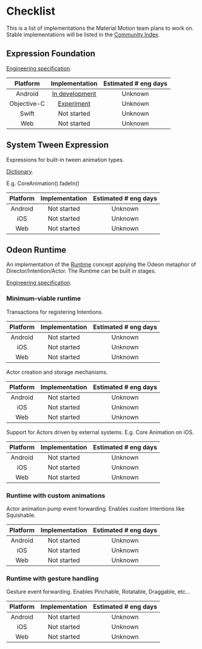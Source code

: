 # Checklist

This is a list of implementations the Material Motion team plans to work on. Stable implementations will be listed in the [Community Index](https://material-motion.gitbooks.io/material-motion-starmap/content/community_index/).

## Expression Foundation

[Engineering specification](https://material-motion.gitbooks.io/material-motion-starmap/content/specifications/expressions.html).

| Platform | Implementation | Estimated # eng days |
|:--------:|:--------------:|:--------------------:|
| Android  | [In development](https://github.com/material-motion/material-motion-expression-android) | Unknown |
| Objective-C | [Experiment](https://github.com/material-motion/material-motion-experiments-objc/tree/develop/expressions/ExpressionsCatalog/ExpressionsCatalog) | Unknown |
| Swift    | Not started | Unknown |
| Web      | Not started | Unknown |

## System Tween Expression

Expressions for built-in tween animation types.

[Dictionary](https://material-motion.gitbooks.io/material-motion-starmap/content/material_motion/dictionary.html).

E.g. CoreAnimation().fadeIn()

| Platform | Implementation | Estimated # eng days |
|:--------:|:--------------:|:--------------------:|
| Android  | Not started | Unknown |
| iOS      | Not started | Unknown |
| Web      | Not started | Unknown |

## Odeon Runtime

An implementation of the [Runtime](https://material-motion.gitbooks.io/material-motion-starmap/content/concepts/runtimes.html) concept applying the Odeon metaphor of Director/Intention/Actor. The Runtime can be built in stages.

[Engineering specification](https://material-motion.gitbooks.io/material-motion-starmap/content/specifications/runtime.html).

### Minimum-viable runtime

Transactions for registering Intentions.

| Platform | Implementation | Estimated # eng days |
|:--------:|:--------------:|:--------------------:|
| Android  | Not started | Unknown |
| iOS      | Not started | Unknown |
| Web      | Not started | Unknown |

Actor creation and storage mechanisms.

| Platform | Implementation | Estimated # eng days |
|:--------:|:--------------:|:--------------------:|
| Android  | Not started | Unknown |
| iOS      | Not started | Unknown |
| Web      | Not started | Unknown |

Support for Actors driven by external systems. E.g. Core Animation on iOS.

| Platform | Implementation | Estimated # eng days |
|:--------:|:--------------:|:--------------------:|
| Android  | Not started | Unknown |
| iOS      | Not started | Unknown |
| Web      | Not started | Unknown |

### Runtime with custom animations

Actor animation pump event forwarding. Enables custom Intentions like Squishable.

| Platform | Implementation | Estimated # eng days |
|:--------:|:--------------:|:--------------------:|
| Android  | Not started | Unknown |
| iOS      | Not started | Unknown |
| Web      | Not started | Unknown |

### Runtime with gesture handling

Gesture event forwarding. Enables Pinchable, Rotatable, Draggable, etc...

| Platform | Implementation | Estimated # eng days |
|:--------:|:--------------:|:--------------------:|
| Android  | Not started | Unknown |
| iOS      | Not started | Unknown |
| Web      | Not started | Unknown |
